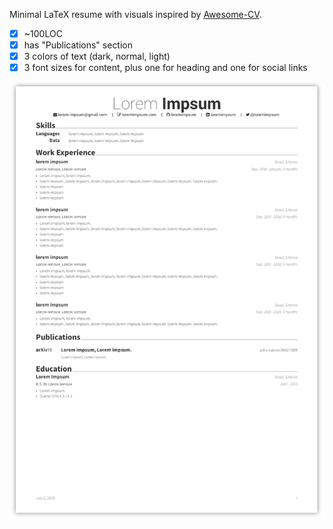 Minimal LaTeX resume with visuals inspired by [Awesome-CV](https://github.com/posquit0/Awesome-CV).

- [x] ~100LOC
- [x] has "Publications" section
- [x] 3 colors of text (dark, normal, light)
- [x] 3 font sizes for content, plus one for heading and one for social links

![example](example.png)

